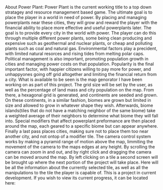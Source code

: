   About Power Plant: Power Plant is the current working title to a top down stratagey and resource management based game. The ultimate goal is to place the player in a world in need of power. By placing and managing powerplants near these cities, they will grow and reward the player with the financial ability to place more effective and useful powerplants later. The goal is to provide every city in the world with power. The player can do this through multiple different power plants, some being clean producing and expensive such as geothermal and nuclear plants, or cheap and polluting plants such as coal and natural gas. Environmental factors play a precident, with limited natural resorces and rising tides from melting polar caps. Political management is also important, promoting population growth in cities and managing power costs on that population. Popularity is the final important factor, with happier citizens willing to pay more for power, and unhappyones going off grid altogether and limiting the financial return from a city.
  What is available to be seen is the map genorator I have been working on as part of this project. The grid size will be set by the user, as well as the percentage of land mass and city population on the map. From there, a hexagonal grid is generated, and continents are seeded and grown. On these continents, in a similar fashion, biomes are grown but limited in size and allowed to grow in whatever shape they wish. Afterwards, biome islands(tiles that do not have a matching neighbor of the same biome) take a weighted average of their neighbors to determine what biome they will fall into. Special modifiers that affect powerplant preformance are then placed around the map, each geared to a specific biome but can appear anywhere. Finally a last pass places cities, making sure not to place them too near another city, and not ontop of a modifier tile. 
  The camera control system works by making a pyramid range of motion above the map, limmiting the movement of the camera to the maps edges at any height. By scrolling the camera can zoom in and out, and by right click and dragging the camera can be moved around the map. By left clicking on a tile a second screen will be brought up where the next portion of the project will take place. Here will be all the information about the currently selected tile, as well as all the manipulations to the tile the player is capable of.
  This is a project in current development. If you wish to view its current progress, it can be located here: 
